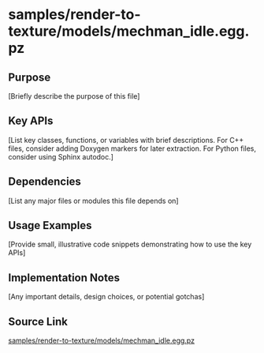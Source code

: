 # samples/render-to-texture/models/mechman_idle.egg.pz

## Purpose
[Briefly describe the purpose of this file]

## Key APIs
[List key classes, functions, or variables with brief descriptions.
For C++ files, consider adding Doxygen markers for later extraction.
For Python files, consider using Sphinx autodoc.]

## Dependencies
[List any major files or modules this file depends on]

## Usage Examples
[Provide small, illustrative code snippets demonstrating how to use the key APIs]

## Implementation Notes
[Any important details, design choices, or potential gotchas]

## Source Link
[samples/render-to-texture/models/mechman_idle.egg.pz](link_to_source_repository/samples/render-to-texture/models/mechman_idle.egg.pz)
